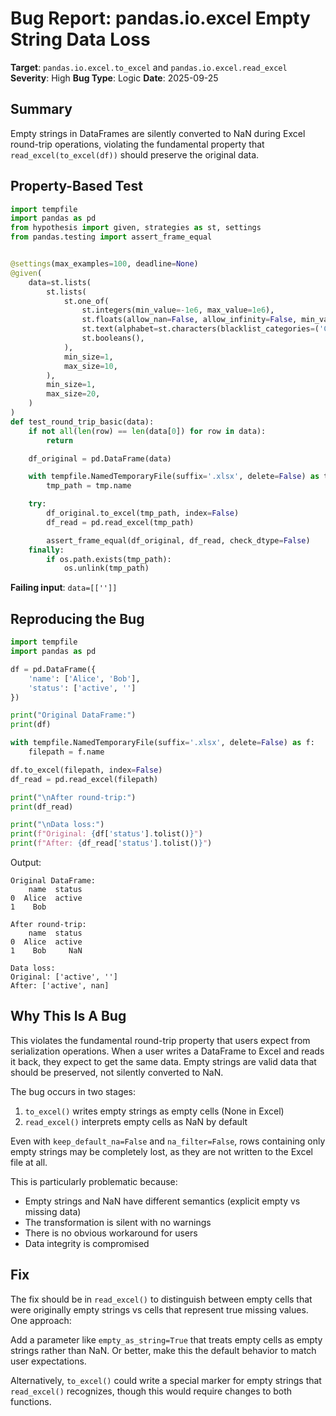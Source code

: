 # Bug Report: pandas.io.excel Empty String Data Loss

**Target**: `pandas.io.excel.to_excel` and `pandas.io.excel.read_excel`
**Severity**: High
**Bug Type**: Logic
**Date**: 2025-09-25

## Summary

Empty strings in DataFrames are silently converted to NaN during Excel round-trip operations, violating the fundamental property that `read_excel(to_excel(df))` should preserve the original data.

## Property-Based Test

```python
import tempfile
import pandas as pd
from hypothesis import given, strategies as st, settings
from pandas.testing import assert_frame_equal


@settings(max_examples=100, deadline=None)
@given(
    data=st.lists(
        st.lists(
            st.one_of(
                st.integers(min_value=-1e6, max_value=1e6),
                st.floats(allow_nan=False, allow_infinity=False, min_value=-1e6, max_value=1e6),
                st.text(alphabet=st.characters(blacklist_categories=('Cs',)), min_size=0, max_size=20),
                st.booleans(),
            ),
            min_size=1,
            max_size=10,
        ),
        min_size=1,
        max_size=20,
    )
)
def test_round_trip_basic(data):
    if not all(len(row) == len(data[0]) for row in data):
        return

    df_original = pd.DataFrame(data)

    with tempfile.NamedTemporaryFile(suffix='.xlsx', delete=False) as tmp:
        tmp_path = tmp.name

    try:
        df_original.to_excel(tmp_path, index=False)
        df_read = pd.read_excel(tmp_path)

        assert_frame_equal(df_original, df_read, check_dtype=False)
    finally:
        if os.path.exists(tmp_path):
            os.unlink(tmp_path)
```

**Failing input**: `data=[['']]`

## Reproducing the Bug

```python
import tempfile
import pandas as pd

df = pd.DataFrame({
    'name': ['Alice', 'Bob'],
    'status': ['active', '']
})

print("Original DataFrame:")
print(df)

with tempfile.NamedTemporaryFile(suffix='.xlsx', delete=False) as f:
    filepath = f.name

df.to_excel(filepath, index=False)
df_read = pd.read_excel(filepath)

print("\nAfter round-trip:")
print(df_read)

print("\nData loss:")
print(f"Original: {df['status'].tolist()}")
print(f"After: {df_read['status'].tolist()}")
```

Output:
```
Original DataFrame:
    name  status
0  Alice  active
1    Bob

After round-trip:
    name  status
0  Alice  active
1    Bob     NaN

Data loss:
Original: ['active', '']
After: ['active', nan]
```

## Why This Is A Bug

This violates the fundamental round-trip property that users expect from serialization operations. When a user writes a DataFrame to Excel and reads it back, they expect to get the same data. Empty strings are valid data that should be preserved, not silently converted to NaN.

The bug occurs in two stages:
1. `to_excel()` writes empty strings as empty cells (None in Excel)
2. `read_excel()` interprets empty cells as NaN by default

Even with `keep_default_na=False` and `na_filter=False`, rows containing only empty strings may be completely lost, as they are not written to the Excel file at all.

This is particularly problematic because:
- Empty strings and NaN have different semantics (explicit empty vs missing data)
- The transformation is silent with no warnings
- There is no obvious workaround for users
- Data integrity is compromised

## Fix

The fix should be in `read_excel()` to distinguish between empty cells that were originally empty strings vs cells that represent true missing values. One approach:

Add a parameter like `empty_as_string=True` that treats empty cells as empty strings rather than NaN. Or better, make this the default behavior to match user expectations.

Alternatively, `to_excel()` could write a special marker for empty strings that `read_excel()` recognizes, though this would require changes to both functions.